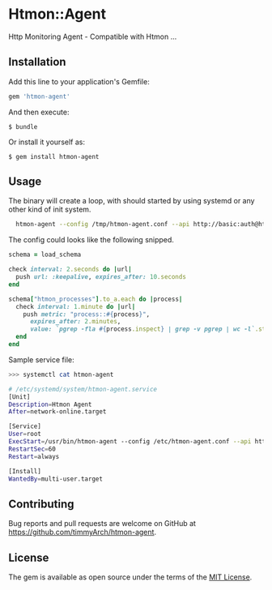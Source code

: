 # Htmon::Agent

Http Monitoring Agent - Compatible with Htmon ...

## Installation

Add this line to your application's Gemfile:

```ruby
gem 'htmon-agent'
```

And then execute:

    $ bundle

Or install it yourself as:

    $ gem install htmon-agent

## Usage

The binary will create a loop, with should started by using systemd or any other kind of init system.

```bash
  htmon-agent --config /tmp/htmon-agent.conf --api http://basic:auth@htmon.to:3000
```

The config could looks like the following snipped.

```ruby
schema = load_schema

check interval: 2.seconds do |url| 
  push url: :keepalive, expires_after: 10.seconds
end

schema["htmon_processes"].to_a.each do |process|
  check interval: 1.minute do |url| 
    push metric: "process::#{process}", 
      expires_after: 2.minutes, 
      value: `pgrep -fla #{process.inspect} | grep -v pgrep | wc -l`.strip
  end
end
```

Sample service file: 

```bash
>>> systemctl cat htmon-agent

# /etc/systemd/system/htmon-agent.service
[Unit]
Description=Htmon Agent
After=network-online.target

[Service]
User=root
ExecStart=/usr/bin/htmon-agent --config /etc/htmon-agent.conf --api http://test:moo@rails.moo.gl:3000
RestartSec=60
Restart=always

[Install]
WantedBy=multi-user.target
```

## Contributing

Bug reports and pull requests are welcome on GitHub at https://github.com/timmyArch/htmon-agent.


## License

The gem is available as open source under the terms of the [MIT License](http://opensource.org/licenses/MIT).

